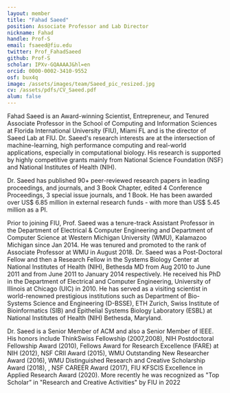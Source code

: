 ```yaml
---
layout: member
title: "Fahad Saeed"
position: Associate Professor and Lab Director 
nickname: Fahad
handle: Prof-S
email: fsaeed@fiu.edu
twitter: Prof_FahadSaeed
github: Prof-S
scholar: IPXv-GQAAAAJ&hl=en
orcid: 0000-0002-3410-9552
osf: bux4q
image: /assets/images/team/Saeed_pic_resized.jpg
cv: /assets/pdfs/CV_Saeed.pdf
alum: false
---
```

Fahad Saeed is an Award-winning Scientist, Entrepreneur, and Tenured Associate Professor in the School of Computing and Information Sciences at Florida International University (FIU), Miami FL and is the director of Saeed Lab at FIU. Dr. Saeed's research interests are at the intersection of machine-learning, high performance computing and real-world applications, especially in computational biology. His research is supported by highly competitive grants mainly from National Science Foundation (NSF) and National Institutes of Health (NIH).

Dr. Saeed has published 90+ peer-reviewed research papers in leading proceedings, and journals, and 3 Book Chapter, edited 4 Conference Proceedings, 3 special issue journals, and 1 Book.  He has been awarded over US$ 6.85 million in external research funds - with more than US$ 5.45 million as a PI.

Prior to joining FIU, Prof. Saeed was a tenure-track Assistant Professor in the Department of Electrical & Computer Engineering and Department of Computer Science at Western Michigan University (WMU), Kalamazoo Michigan since Jan 2014. He was tenured and promoted to the rank of Associate Professor at WMU in August 2018. Dr. Saeed was a Post-Doctoral Fellow and then a Research Fellow in the Systems Biology Center at National Institutes of Health (NIH), Bethesda MD from Aug 2010 to June 2011 and from June 2011 to January 2014 respectively. He received his PhD in the Department of Electrical and Computer Engineering, University of Illinois at Chicago (UIC) in 2010. He has served as a visiting scientist in world-renowned prestigious institutions such as Department of Bio-Systems Science and Engineering (D-BSSE), ETH Zurich, Swiss Institute of Bioinformatics (SIB) and  Epithelial Systems Biology Laboratory (ESBL) at National Institutes of Health (NIH) Bethesda, Maryland. 

Dr. Saeed is a Senior Member of ACM and also a Senior Member of IEEE. His honors include ThinkSwiss Fellowship (2007,2008), NIH Postdoctoral Fellowship Award (2010), Fellows Award for Research Excellence (FARE) at NIH (2012), NSF CRII Award (2015), WMU Outstanding New Researcher Award (2016), WMU Distinguished Research and Creative Scholarship Award (2018),  , NSF CAREER Award (2017), FIU KFSCIS Excellence in Applied Research Award (2020). More recently he was recognized as "Top Scholar” in "Research and Creative Activities" by FIU in 2022
